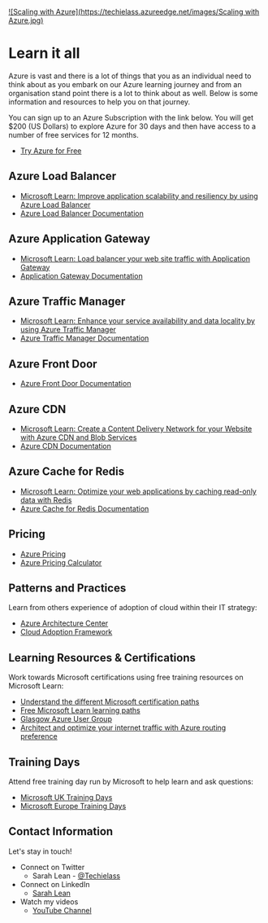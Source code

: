 [![Scaling with Azure](https://techielass.azureedge.net/images/Scaling with Azure.jpg)](http://www.youtube.com/watch?v=M78vgG3NFe0 "Scaling with Azure")

# Learn it all

Azure is vast and there is a lot of things that you as an individual need to think about as you embark on our Azure learning journey and from an organisation stand point there is a lot to think about as well.  Below is some information and resources to help you on that journey. 

You can sign up to an Azure Subscription with the link below. You will get $200 (US Dollars) to explore Azure for 30 days and then have access to a number of free services for 12 months. 
- [Try Azure for Free](https://aka.ms/Try4Free)

## Azure Load Balancer
- [Microsoft Learn: Improve application scalability and resiliency by using Azure Load Balancer](https://docs.microsoft.com/learn/modules/improve-app-scalability-resiliency-with-load-balancer/?ocid=AID3023451&WT.mc_id=modinfra-22849-salean)
- [Azure Load Balancer Documentation](https://docs.microsoft.com/azure/load-balancer/?ocid=AID3023451&WT.mc_id=modinfra-22849-salean)

## Azure Application Gateway
- [Microsoft Learn: Load balancer your web site traffic with Application Gateway](https://docs.microsoft.com/en-us/learn/modules/load-balance-web-traffic-with-application-gateway/)
- [Application Gateway Documentation](https://docs.microsoft.com/azure/application-gateway/?ocid=AID3023451&WT.mc_id=modinfra-22849-salean)

## Azure Traffic Manager
- [Microsoft Learn: Enhance your service availability and data locality by using Azure Traffic Manager](https://docs.microsoft.com/learn/modules/distribute-load-with-traffic-manager/?ocid=AID3023451&WT.mc_id=modinfra-22849-salean)
- [Azure Traffic Manager Documentation](https://docs.microsoft.com/azure/traffic-manager/?ocid=AID3023451&WT.mc_id=modinfra-22849-salean)

## Azure Front Door
- [Azure Front Door Documentation](https://docs.microsoft.com/azure/frontdoor/?ocid=AID3023451&WT.mc_id=modinfra-22849-salean)

## Azure CDN
- [Microsoft Learn: Create a Content Delivery Network for your Website with Azure CDN and Blob Services](https://docs.microsoft.com/learn/modules/create-cdn-static-resources-blob-storage/?ocid=AID3023451&WT.mc_id=modinfra-22849-salean)
- [Azure CDN Documentation](https://docs.microsoft.com/azure/cdn/?ocid=AID3023451&WT.mc_id=modinfra-22849-salean)

## Azure Cache for Redis
- [Microsoft Learn: Optimize your web applications by caching read-only data with Redis](https://docs.microsoft.com/learn/modules/optimize-your-web-apps-with-redis/?ocid=AID3023451&WT.mc_id=modinfra-22849-salean)
- [Azure Cache for Redis Documentation](https://docs.microsoft.com/azure/azure-cache-for-redis/?ocid=AID3023451&WT.mc_id=modinfra-22849-salean)


## Pricing
- [Azure Pricing](https://azure.microsoft.com/pricing/?ocid=AID3023451&WT.mc_id=modinfra-22849-salean)
- [Azure Pricing Calculator](https://azure.microsoft.com/pricing/calculator/?ocid=AID3023451&WT.mc_id=modinfra-22849-salean)


## Patterns and Practices
Learn from others experience of adoption of cloud within their IT strategy:
- [Azure Architecture Center](https://aka.ms/azure-architecture-center)
- [Cloud Adoption Framework](https://docs.microsoft.com/azure/cloud-adoption-framework/?ocid=AID3023451&WT.mc_id=modinfra-22849-salean)

## Learning Resources & Certifications
Work towards Microsoft certifications using free training resources on Microsoft Learn:
- [Understand the different Microsoft certification paths](https://aka.ms/certificationjourney)
- [Free Microsoft Learn learning paths](https://docs.microsoft.com/learn/?ocid=AID3023451&WT.mc_id=modinfra-22849-salean)
- [Glasgow Azure User Group](https://www.gaug.co.uk)
- [Architect and optimize your internet traffic with Azure routing preference](https://azure.microsoft.com/blog/architect-and-optimize-your-internet-traffic-with-azure-routing-preference/?ocid=AID3023451&WT.mc_id=modinfra-22849-salean)

## Training Days
Attend free training day run by Microsoft to help learn and ask questions: 
- [Microsoft UK Training Days](https://www.microsoft.com/en-gb/events/training-days/)
- [Microsoft Europe Training Days](https://www.microsoft.com/en-ie/training-days)

## Contact Information

Let's stay in touch! 

- Connect on Twitter
    - Sarah Lean - [@Techielass](https://twitter.com/Techielass)
- Connect on LinkedIn
    - [Sarah Lean](https://in.linkedin.com/in/sazlean)
- Watch my videos
    - [YouTube Channel](https://www.youtube.com/techielass)
